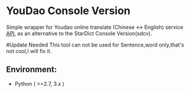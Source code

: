 # YouDao Console Version

Simple wrapper for Youdao online translate (Chinese <-> English) service [API](http://fanyi.youdao.com/openapi?path=data-mode), as an alternative to the StarDict Console Version(sdcv).

#Update Needed
This tool can not be used for Sentence,word only,that's not cool,I will fix it.


## Environment:
 * Python ( >=2.7, 3.x )